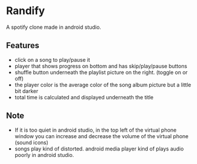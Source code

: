 # Randify

A spotify clone made in android studio.

## Features
- click on a song to play/pause it
- player that shows progress on bottom and has skip/play/pause buttons
- shuffle button underneath the playlist picture on the right. (toggle on or off)
- the player color is the average color of the song album picture but a little bit darker
- total time is calculated and displayed underneath the title

## Note
- If it is too quiet in android studio, in the top left of the virtual phone window you can increase and decrease the volume of the virtual phone (sound icons)
- songs play kind of distorted. android media player kind of plays audio poorly in android studio.